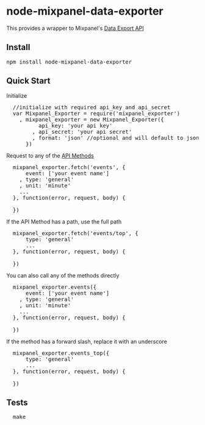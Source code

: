 node-mixpanel-data-exporter
=============

This provides a wrapper to Mixpanel's [Data Export API](https://mixpanel.com/docs/api-documentation/data-export-api)

Install
-------
<pre>
npm install node-mixpanel-data-exporter
</pre>

Quick Start
-----------
Initialize
<pre>
  //initialize with required api_key and api_secret
  var Mixpanel_Exporter = require('mixpanel_exporter')
    , mixpanel_exporter = new Mixpanel_Exporter({
          api_key: 'your api key'
        , api_secret: 'your api secret'
        , format: 'json' //optional and will default to json
      })
</pre>
Request to any of the [API Methods](https://mixpanel.com/docs/api-documentation/data-export-api#top-endpoints)
<pre>
  mixpanel_exporter.fetch('events', {
      event: ['your event name']
    , type: 'general'
    , unit: 'minute'
    ...
  }, function(error, request, body) {

  })
</pre>
If the API Method has a path, use the full path
<pre>
  mixpanel_exporter.fetch('events/top', {
      type: 'general'
      ...
  }, function(error, request, body) {
    
  })
</pre>
You can also call any of the methods directly
<pre>
  mixpanel_exporter.events({
      event: ['your event name']
    , type: 'general'
    , unit: 'minute'
    ...
  }, function(error, request, body) {
  
  })
</pre>
If the method has a forward slash, replace it with an underscore
<pre>
  mixpanel_exporter.events_top({
      type: 'general'
      ...
  }, function(error, request, body) {
  
  })
</pre>

Tests
-----
<pre>
  make
</pre>
